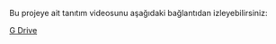 
Bu projeye ait tanıtım videosunu aşağıdaki bağlantıdan izleyebilirsiniz:

[G Drive](https://drive.google.com/file/d/1AtmIMSb1kFGwTpim5D2ZndUAhiD6mWuV/view?usp=share_link)
